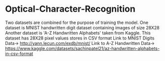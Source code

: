 # Optical-Character-Recognition
Two datasets are combined for the purpose of training the model.
One dataset is MNIST handwritten digit dataset containing images of size 28X28
Another dataset is 'A-Z Handwritten Alphabets' taken from Kaggle. 
This dataset has 28X28 pixel values stores in CSV format
Link to MNIST Digits Data-> http://yann.lecun.com/exdb/mnist/
Link to A-Z Handwritten Data-> https://www.kaggle.com/datasets/sachinpatel21/az-handwritten-alphabets-in-csv-format
